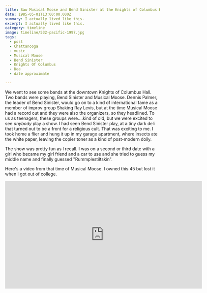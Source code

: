 ```yaml
---
title: Saw Musical Moose and Bend Sinister at the Knights of Columbus Hall.
date: 1985-05-01T13:00:00.000Z
summary: I actually lived like this.
excerpt: I actually lived like this.
category: timeline
image: timeline/532-pacific-1997.jpg
tags:
  - post
  - Chattanooga
  - music
  - Musical Moose
  - Bend Sinister
  - Knights Of Columbus
  - Dee
  - date approximate

---
```


We went to see some bands at the downtown Knights of Columbus Hall. Two bands were playing, Bend Sinister and Musical Moose. Dennis Palmer, the leader of Bend Sinister, would go on to a kind of international fame as a member of improv group Shaking Ray Levis, but at the time Musical Moose had a record out and they were also the organizers, so they headlined. To us as teenagers, these groups were....kind of old, but we were excited to see _anybody_ play a show. I had seen Bend Sinister play, at a tiny dark deli that turned out to be a front for a religious cult. That was exciting to me. I took home a flier and hung it up in my garage apartment, where insects ate the white paper, leaving the copier toner as a kind of post-modern doily.

The show was pretty fun as I recall. I was on a second or third date with a girl who became my girl friend and a car to use and she tried to guess my middle name and finally guessed "Rummplestiltskin".

Here's a video from that time of Musical Moose. I owned this 45 but lost it when I got out of college.

<iframe width="640" height="350" src="https://www.youtube.com/embed/CayP3_ucE10" title="YouTube video player" frameborder="0" allow="accelerometer; autoplay; clipboard-write; encrypted-media; gyroscope; picture-in-picture" allowfullscreen></iframe>